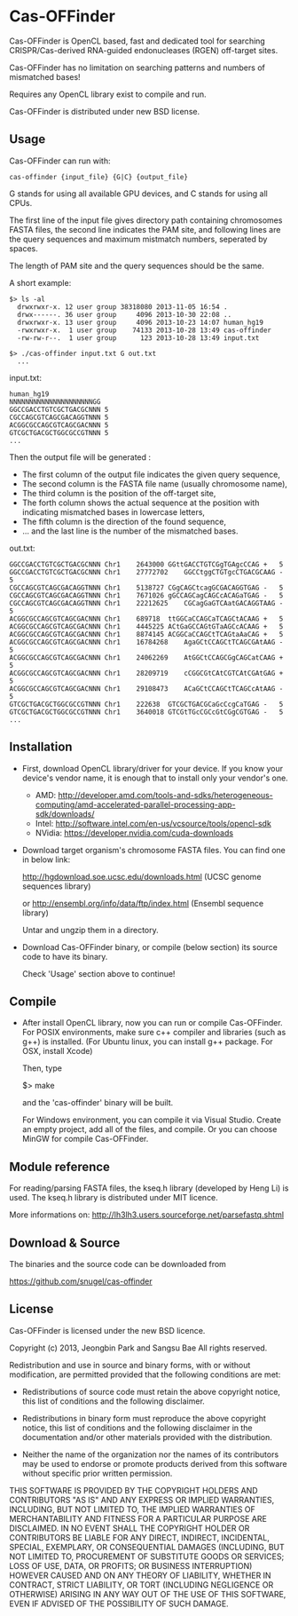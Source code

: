 Cas-OFFinder
==================================

Cas-OFFinder is OpenCL based, fast and dedicated tool for searching
CRISPR/Cas-derived RNA-guided endonucleases (RGEN) off-target sites.

Cas-OFFinder has no limitation on searching patterns and numbers of mismatched bases!

Requires any OpenCL library exist to compile and run.

Cas-OFFinder is distributed under new BSD license.

Usage
-------

Cas-OFFinder can run with:
  
    cas-offinder {input_file} {G|C} {output_file}

G stands for using all available GPU devices, and C stands for using all CPUs.

The first line of the input file gives directory path containing chromosomes FASTA files,
the second line indicates the PAM site,
and following lines are the query sequences and maximum mistmatch numbers, seperated by spaces.

The length of PAM site and the query sequences should be the same.

A short example:

    $> ls -al
      drwxrwxr-x. 12 user group 38318080 2013-11-05 16:54 .
      drwx------. 36 user group     4096 2013-10-30 22:08 ..
      drwxrwxr-x. 13 user group     4096 2013-10-23 14:07 human_hg19
      -rwxrwxr-x.  1 user group    74133 2013-10-28 13:49 cas-offinder
      -rw-rw-r--.  1 user group      123 2013-10-28 13:49 input.txt

    $> ./cas-offinder input.txt G out.txt
      ...

input.txt:

    human_hg19
    NNNNNNNNNNNNNNNNNNNNNGG
    GGCCGACCTGTCGCTGACGCNNN 5
    CGCCAGCGTCAGCGACAGGTNNN 5
    ACGGCGCCAGCGTCAGCGACNNN 5
    GTCGCTGACGCTGGCGCCGTNNN 5
    ...


Then the output file will be generated :
- The first column of the output file indicates the given query sequence,
- The second column is the FASTA file name (usually chromosome name),
- The third column is the position of the off-target site,
- The forth column shows the actual sequence at the position
with indicating mismatched bases in lowercase letters,
- The fifth column is the direction of the found sequence,
- ... and the last line is the number of the mismatched bases.

out.txt:

    GGCCGACCTGTCGCTGACGCNNN	Chr1	2643000	GGttGACCTGTCGgTGAgcCCAG	+	5
    GGCCGACCTGTCGCTGACGCNNN	Chr1	27772702	GGCCtggCTGTgcCTGACGCAAG	-	5
    CGCCAGCGTCAGCGACAGGTNNN	Chr1	5138727	CGgCAGCtcagGCGACAGGTGAG	-	5
    CGCCAGCGTCAGCGACAGGTNNN	Chr1	7671026	gGCCAGCagCAGCcACAGaTGAG	-	5
    CGCCAGCGTCAGCGACAGGTNNN	Chr1	22212625	CGCagGaGTCAatGACAGGTAAG	-	5
    ACGGCGCCAGCGTCAGCGACNNN	Chr1	689718	ttGGCaCCAGCaTCAGCtACAAG	+	5
    ACGGCGCCAGCGTCAGCGACNNN	Chr1	4445225	ACtGaGCCAGtGTaAGCcACAAG	+	5
    ACGGCGCCAGCGTCAGCGACNNN	Chr1	8874145	ACGGCaCCAGCtTCAGtaAaCAG	+	5
    ACGGCGCCAGCGTCAGCGACNNN	Chr1	16784268	AgaGCtCCAGCtTCAGCGAtAAG	-	5
    ACGGCGCCAGCGTCAGCGACNNN	Chr1	24062269	AtGGCtCCAGCGgCAGCatCAAG	+	5
    ACGGCGCCAGCGTCAGCGACNNN	Chr1	28209719	cCGGCGtCAtCGTCAtCGAtGAG	+	5
    ACGGCGCCAGCGTCAGCGACNNN	Chr1	29108473	ACaGCtCCAGCtTCAGCcAtAAG	-	5
    GTCGCTGACGCTGGCGCCGTNNN	Chr1	222638	GTCGCTGACGCaGcCcgCaTGAG	-	5
    GTCGCTGACGCTGGCGCCGTNNN	Chr1	3640018	GTCGtTGcCGCcGtCGgCGTGAG	-	5
    ...


Installation
----------------

* First, download OpenCL library/driver for your device.
  If you know your device's vendor name, it is enough that to install only your vendor's one.
  - AMD: http://developer.amd.com/tools-and-sdks/heterogeneous-computing/amd-accelerated-parallel-processing-app-sdk/downloads/
  - Intel: http://software.intel.com/en-us/vcsource/tools/opencl-sdk
  - NVidia: https://developer.nvidia.com/cuda-downloads

* Download target organism's chromosome FASTA files. You can find one in below link:

  http://hgdownload.soe.ucsc.edu/downloads.html (UCSC genome sequences library)
  
  or http://ensembl.org/info/data/ftp/index.html (Ensembl sequence library)
  
  Untar and ungzip them in a directory.

* Download Cas-OFFinder binary, or compile (below section) its source code to have its binary.

  Check 'Usage' section above to continue!

Compile
----------------
* After install OpenCL library, now you can run or compile Cas-OFFinder.
  For POSIX environments, make sure c++ compiler and libraries (such as g++) is installed.
  (For Ubuntu linux, you can install g++ package. For OSX, install Xcode)
  
  Then, type

    $> make

  and the 'cas-offinder' binary will be built.
  
  For Windows environment, you can compile it via Visual Studio.
  Create an empty project, add all of the files, and compile.
  Or you can choose MinGW for compile Cas-OFFinder.

Module reference
----------------

For reading/parsing FASTA files, the kseq.h library (developed by Heng Li) is used.
The kseq.h library is distributed under MIT licence.

More informations on:
http://lh3lh3.users.sourceforge.net/parsefastq.shtml

Download & Source
--------
The binaries and the source code can be downloaded from

https://github.com/snugel/cas-offinder

License
-------
Cas-OFFinder is licensed under the new BSD licence.

Copyright (c) 2013, Jeongbin Park and Sangsu Bae
All rights reserved.

Redistribution and use in source and binary forms, with or without modification,
are permitted provided that the following conditions are met:

* Redistributions of source code must retain the above copyright notice, this
  list of conditions and the following disclaimer.

* Redistributions in binary form must reproduce the above copyright notice, this
  list of conditions and the following disclaimer in the documentation and/or
  other materials provided with the distribution.

* Neither the name of the organization nor the names of its
  contributors may be used to endorse or promote products derived from
  this software without specific prior written permission.

THIS SOFTWARE IS PROVIDED BY THE COPYRIGHT HOLDERS AND CONTRIBUTORS "AS IS" AND
ANY EXPRESS OR IMPLIED WARRANTIES, INCLUDING, BUT NOT LIMITED TO, THE IMPLIED
WARRANTIES OF MERCHANTABILITY AND FITNESS FOR A PARTICULAR PURPOSE ARE
DISCLAIMED. IN NO EVENT SHALL THE COPYRIGHT HOLDER OR CONTRIBUTORS BE LIABLE FOR
ANY DIRECT, INDIRECT, INCIDENTAL, SPECIAL, EXEMPLARY, OR CONSEQUENTIAL DAMAGES
(INCLUDING, BUT NOT LIMITED TO, PROCUREMENT OF SUBSTITUTE GOODS OR SERVICES;
LOSS OF USE, DATA, OR PROFITS; OR BUSINESS INTERRUPTION) HOWEVER CAUSED AND ON
ANY THEORY OF LIABILITY, WHETHER IN CONTRACT, STRICT LIABILITY, OR TORT
(INCLUDING NEGLIGENCE OR OTHERWISE) ARISING IN ANY WAY OUT OF THE USE OF THIS
SOFTWARE, EVEN IF ADVISED OF THE POSSIBILITY OF SUCH DAMAGE.
